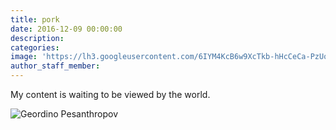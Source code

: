 ```yaml
---
title: pork
date: 2016-12-09 00:00:00
description:
categories:
image: 'https://lh3.googleusercontent.com/6IYM4KcB6w9XcTkb-hHcCeCa-PzUorYV8g8x0h9qI2V36LtXVnTocgu3jJj_qfoUyfvzXf1oMdgO8yXVT1A4lGlF1TpXMdq3kA5pHHNJ8MNEGXbd3H24xFDMv4jWQ7RPb6UThhXmdmikY0XPYCNa1MeK4mLAJXL1Cpwkz3V9s7PWUsT2aYR8gVYGe-VN_mICllGY8l_ONpFWdgLldUB4lUB27LcK12P8YfMOTVa-vD8e4jzvYlz60sWl2QTIdhjitIBZCP18Mp37-TISSZuWUXEcDCvMlq20zkkYDiD8uQtHKnh3TIqqJBj23SEyK5k4YyEGNJdhdlc_oGadkRTR1RVQvXVTsruhL8fVWeMkQigWRgcka9tIngUT0Eu85k5pGY5picUNwuPHlhJUSbfeDeSt7FSqAXC7PpMFIoKr6P5sZSNjxg0E3BowLtsBamu2O4rTzSUZqwk7wEqYQXGLAVIWn8lvUboTERmneagd-RT0BU2A_bjy-I6hS2RZ473Lek8U8HEiFQScqrdnpWq3g1JXAChP0S1R5_IkmfEW21QSzFx_KYSEPAXtxsdWNr6Kzhf7m2Ev3GtY2yE4Iy4lxP5_vDg3D9Rn8a9yEqFY5HO3ySoV-ND6=w1646-h936-no'
author_staff_member:
---
```



My content is waiting to be viewed by the world.

![Geordino Pesanthropov](https://lh3.googleusercontent.com/CyrKiOlRlDLV7QAzWmiQfzX-jQM_Q-v6sVtDq6m_VlMbWBGid2RIRppr4B37Q9EU9SifJkc8BqEFT5lzul4MjFFWT75eQ7qVPAs=s800-rw-e30?.jpg)